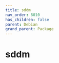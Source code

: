 ```yaml
---
title: sddm
nav_order: 8010
has_children: false
parent: Debian
grand_parent: Package
---
```



# sddm

